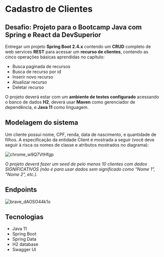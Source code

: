 # Cadastro de Clientes
## Desafio: Projeto para o Bootcamp Java com Spring e React da DevSuperior

Entregar um projeto **Spring Boot 2.4.x** contendo um **CRUD** completo de web services **REST** para acessar um **recurso de clientes**, contendo as cinco operações básicas aprendidas no capítulo:

- Busca paginada de recursos
- Busca de recurso por id
- Inserir novo recurso
- Atualizar recurso
- Deletar recurso

O projeto deverá estar com um **ambiente de testes configurado** acessando o banco de dados **H2**, deverá usar **Maven** como gerenciador de dependência, e **Java 11** como linguagem.


## Modelagem do sistema
Um cliente possui nome, CPF, renda, data de nascimento, e quantidade de filhos. A especificação da entidade Client é mostrada a seguir (você deve seguir à risca os nomes de classe e atributos mostrados no diagrama):

![chrome_w9Q7VtHfgp](https://user-images.githubusercontent.com/17866411/147418503-99dff89a-95ee-4a47-9f4b-2711d110fe20.png)

*O projeto deverá fazer um seed de pelo menos 10 clientes com dados SIGNIFICATIVOS (não é para usar dados sem significado como “Nome 1”, “Nome 2”, etc.).*

## Endpoints

![brave_dAOSO44k1o](https://user-images.githubusercontent.com/17866411/147418575-b40fe74c-1441-41a4-8a20-f622407dcde8.png)


## Tecnologias

- Java 11
- Spring Boot 
- Spring Data
- H2 database
- Swagger UI
